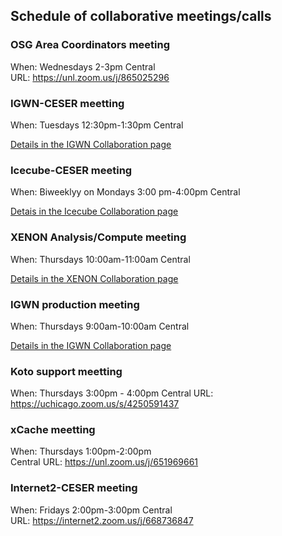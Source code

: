 ## Schedule of collaborative meetings/calls

### OSG Area Coordinators meeting  
When: Wednesdays 2-3pm Central  
URL: https://unl.zoom.us/j/865025296

### IGWN-CESER meetting  

When: Tuesdays 12:30pm-1:30pm Central  

[Details in the IGWN Collaboration page](../projects/ligo.md)  


### Icecube-CESER meeting  
When: Biweeklyy on Mondays 3:00 pm-4:00pm Central

[Detais in the Icecube Collaboration page](../projects/icecube.md)


### XENON Analysis/Compute meeting  
When: Thursdays 10:00am-11:00am Central  

[Details in the XENON Collaboration page](../projects/xenon.md)


### IGWN production meeting  
When: Thursdays 9:00am-10:00am Central  

[Details in the IGWN Collaboration page](../projects/ligo.md)

### Koto support meetting 
When: Thursdays 3:00pm - 4:00pm Central 
URL: https://uchicago.zoom.us/s/4250591437

### xCache meetting  
When: Thursdays 1:00pm-2:00pm  
Central URL: https://unl.zoom.us/j/651969661

### Internet2-CESER meeting
When: Fridays 2:00pm-3:00pm Central  
URL: https://internet2.zoom.us/j/668736847
